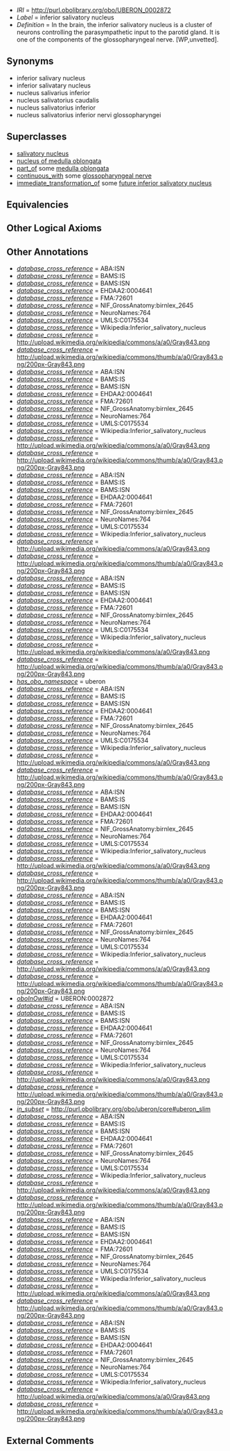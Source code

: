  * *IRI* = http://purl.obolibrary.org/obo/UBERON_0002872
 * *Label* = inferior salivatory nucleus
 * *Definition* = In the brain, the inferior salivatory nucleus is a cluster of neurons controlling the parasympathetic input to the parotid gland. It is one of the components of the glossopharyngeal nerve. [WP,unvetted].

## Synonyms

 * inferior salivary nucleus
 * inferior salivatary nucleus
 * nucleus salivarius inferior
 * nucleus salivatorius caudalis
 * nucleus salivatorius inferior
 * nucleus salivatorius inferior nervi glossopharyngei

## Superclasses

 * [salivatory nucleus](../../UBERON/33/UBERON_0004133.md)
 * [nucleus of medulla oblongata](../../UBERON/35/UBERON_0007635.md)
 * [part_of](../../BFO/50/BFO_0000050.md) some [medulla oblongata](../../UBERON/96/UBERON_0001896.md)
 * [continuous_with](../../FMA/72/FMA_85972.md) some [glossopharyngeal nerve](../../UBERON/49/UBERON_0001649.md)
 * [immediate_transformation_of](../../SIO/58/SIO_000658.md) some [future inferior salivatory nucleus](../../UBERON/24/UBERON_0010124.md)

## Equivalencies


## Other Logical Axioms


## Other Annotations

 * *[database_cross_reference](../../ef/oboInOwl#hasDbXref.md)* = ABA:ISN
 * *[database_cross_reference](../../ef/oboInOwl#hasDbXref.md)* = BAMS:IS
 * *[database_cross_reference](../../ef/oboInOwl#hasDbXref.md)* = BAMS:ISN
 * *[database_cross_reference](../../ef/oboInOwl#hasDbXref.md)* = EHDAA2:0004641
 * *[database_cross_reference](../../ef/oboInOwl#hasDbXref.md)* = FMA:72601
 * *[database_cross_reference](../../ef/oboInOwl#hasDbXref.md)* = NIF_GrossAnatomy:birnlex_2645
 * *[database_cross_reference](../../ef/oboInOwl#hasDbXref.md)* = NeuroNames:764
 * *[database_cross_reference](../../ef/oboInOwl#hasDbXref.md)* = UMLS:C0175534
 * *[database_cross_reference](../../ef/oboInOwl#hasDbXref.md)* = Wikipedia:Inferior_salivatory_nucleus
 * *[database_cross_reference](../../ef/oboInOwl#hasDbXref.md)* = http://upload.wikimedia.org/wikipedia/commons/a/a0/Gray843.png
 * *[database_cross_reference](../../ef/oboInOwl#hasDbXref.md)* = http://upload.wikimedia.org/wikipedia/commons/thumb/a/a0/Gray843.png/200px-Gray843.png
 * *[database_cross_reference](../../ef/oboInOwl#hasDbXref.md)* = ABA:ISN
 * *[database_cross_reference](../../ef/oboInOwl#hasDbXref.md)* = BAMS:IS
 * *[database_cross_reference](../../ef/oboInOwl#hasDbXref.md)* = BAMS:ISN
 * *[database_cross_reference](../../ef/oboInOwl#hasDbXref.md)* = EHDAA2:0004641
 * *[database_cross_reference](../../ef/oboInOwl#hasDbXref.md)* = FMA:72601
 * *[database_cross_reference](../../ef/oboInOwl#hasDbXref.md)* = NIF_GrossAnatomy:birnlex_2645
 * *[database_cross_reference](../../ef/oboInOwl#hasDbXref.md)* = NeuroNames:764
 * *[database_cross_reference](../../ef/oboInOwl#hasDbXref.md)* = UMLS:C0175534
 * *[database_cross_reference](../../ef/oboInOwl#hasDbXref.md)* = Wikipedia:Inferior_salivatory_nucleus
 * *[database_cross_reference](../../ef/oboInOwl#hasDbXref.md)* = http://upload.wikimedia.org/wikipedia/commons/a/a0/Gray843.png
 * *[database_cross_reference](../../ef/oboInOwl#hasDbXref.md)* = http://upload.wikimedia.org/wikipedia/commons/thumb/a/a0/Gray843.png/200px-Gray843.png
 * *[database_cross_reference](../../ef/oboInOwl#hasDbXref.md)* = ABA:ISN
 * *[database_cross_reference](../../ef/oboInOwl#hasDbXref.md)* = BAMS:IS
 * *[database_cross_reference](../../ef/oboInOwl#hasDbXref.md)* = BAMS:ISN
 * *[database_cross_reference](../../ef/oboInOwl#hasDbXref.md)* = EHDAA2:0004641
 * *[database_cross_reference](../../ef/oboInOwl#hasDbXref.md)* = FMA:72601
 * *[database_cross_reference](../../ef/oboInOwl#hasDbXref.md)* = NIF_GrossAnatomy:birnlex_2645
 * *[database_cross_reference](../../ef/oboInOwl#hasDbXref.md)* = NeuroNames:764
 * *[database_cross_reference](../../ef/oboInOwl#hasDbXref.md)* = UMLS:C0175534
 * *[database_cross_reference](../../ef/oboInOwl#hasDbXref.md)* = Wikipedia:Inferior_salivatory_nucleus
 * *[database_cross_reference](../../ef/oboInOwl#hasDbXref.md)* = http://upload.wikimedia.org/wikipedia/commons/a/a0/Gray843.png
 * *[database_cross_reference](../../ef/oboInOwl#hasDbXref.md)* = http://upload.wikimedia.org/wikipedia/commons/thumb/a/a0/Gray843.png/200px-Gray843.png
 * *[database_cross_reference](../../ef/oboInOwl#hasDbXref.md)* = ABA:ISN
 * *[database_cross_reference](../../ef/oboInOwl#hasDbXref.md)* = BAMS:IS
 * *[database_cross_reference](../../ef/oboInOwl#hasDbXref.md)* = BAMS:ISN
 * *[database_cross_reference](../../ef/oboInOwl#hasDbXref.md)* = EHDAA2:0004641
 * *[database_cross_reference](../../ef/oboInOwl#hasDbXref.md)* = FMA:72601
 * *[database_cross_reference](../../ef/oboInOwl#hasDbXref.md)* = NIF_GrossAnatomy:birnlex_2645
 * *[database_cross_reference](../../ef/oboInOwl#hasDbXref.md)* = NeuroNames:764
 * *[database_cross_reference](../../ef/oboInOwl#hasDbXref.md)* = UMLS:C0175534
 * *[database_cross_reference](../../ef/oboInOwl#hasDbXref.md)* = Wikipedia:Inferior_salivatory_nucleus
 * *[database_cross_reference](../../ef/oboInOwl#hasDbXref.md)* = http://upload.wikimedia.org/wikipedia/commons/a/a0/Gray843.png
 * *[database_cross_reference](../../ef/oboInOwl#hasDbXref.md)* = http://upload.wikimedia.org/wikipedia/commons/thumb/a/a0/Gray843.png/200px-Gray843.png
 * *[has_obo_namespace](../../ce/oboInOwl#hasOBONamespace.md)* = uberon
 * *[database_cross_reference](../../ef/oboInOwl#hasDbXref.md)* = ABA:ISN
 * *[database_cross_reference](../../ef/oboInOwl#hasDbXref.md)* = BAMS:IS
 * *[database_cross_reference](../../ef/oboInOwl#hasDbXref.md)* = BAMS:ISN
 * *[database_cross_reference](../../ef/oboInOwl#hasDbXref.md)* = EHDAA2:0004641
 * *[database_cross_reference](../../ef/oboInOwl#hasDbXref.md)* = FMA:72601
 * *[database_cross_reference](../../ef/oboInOwl#hasDbXref.md)* = NIF_GrossAnatomy:birnlex_2645
 * *[database_cross_reference](../../ef/oboInOwl#hasDbXref.md)* = NeuroNames:764
 * *[database_cross_reference](../../ef/oboInOwl#hasDbXref.md)* = UMLS:C0175534
 * *[database_cross_reference](../../ef/oboInOwl#hasDbXref.md)* = Wikipedia:Inferior_salivatory_nucleus
 * *[database_cross_reference](../../ef/oboInOwl#hasDbXref.md)* = http://upload.wikimedia.org/wikipedia/commons/a/a0/Gray843.png
 * *[database_cross_reference](../../ef/oboInOwl#hasDbXref.md)* = http://upload.wikimedia.org/wikipedia/commons/thumb/a/a0/Gray843.png/200px-Gray843.png
 * *[database_cross_reference](../../ef/oboInOwl#hasDbXref.md)* = ABA:ISN
 * *[database_cross_reference](../../ef/oboInOwl#hasDbXref.md)* = BAMS:IS
 * *[database_cross_reference](../../ef/oboInOwl#hasDbXref.md)* = BAMS:ISN
 * *[database_cross_reference](../../ef/oboInOwl#hasDbXref.md)* = EHDAA2:0004641
 * *[database_cross_reference](../../ef/oboInOwl#hasDbXref.md)* = FMA:72601
 * *[database_cross_reference](../../ef/oboInOwl#hasDbXref.md)* = NIF_GrossAnatomy:birnlex_2645
 * *[database_cross_reference](../../ef/oboInOwl#hasDbXref.md)* = NeuroNames:764
 * *[database_cross_reference](../../ef/oboInOwl#hasDbXref.md)* = UMLS:C0175534
 * *[database_cross_reference](../../ef/oboInOwl#hasDbXref.md)* = Wikipedia:Inferior_salivatory_nucleus
 * *[database_cross_reference](../../ef/oboInOwl#hasDbXref.md)* = http://upload.wikimedia.org/wikipedia/commons/a/a0/Gray843.png
 * *[database_cross_reference](../../ef/oboInOwl#hasDbXref.md)* = http://upload.wikimedia.org/wikipedia/commons/thumb/a/a0/Gray843.png/200px-Gray843.png
 * *[database_cross_reference](../../ef/oboInOwl#hasDbXref.md)* = ABA:ISN
 * *[database_cross_reference](../../ef/oboInOwl#hasDbXref.md)* = BAMS:IS
 * *[database_cross_reference](../../ef/oboInOwl#hasDbXref.md)* = BAMS:ISN
 * *[database_cross_reference](../../ef/oboInOwl#hasDbXref.md)* = EHDAA2:0004641
 * *[database_cross_reference](../../ef/oboInOwl#hasDbXref.md)* = FMA:72601
 * *[database_cross_reference](../../ef/oboInOwl#hasDbXref.md)* = NIF_GrossAnatomy:birnlex_2645
 * *[database_cross_reference](../../ef/oboInOwl#hasDbXref.md)* = NeuroNames:764
 * *[database_cross_reference](../../ef/oboInOwl#hasDbXref.md)* = UMLS:C0175534
 * *[database_cross_reference](../../ef/oboInOwl#hasDbXref.md)* = Wikipedia:Inferior_salivatory_nucleus
 * *[database_cross_reference](../../ef/oboInOwl#hasDbXref.md)* = http://upload.wikimedia.org/wikipedia/commons/a/a0/Gray843.png
 * *[database_cross_reference](../../ef/oboInOwl#hasDbXref.md)* = http://upload.wikimedia.org/wikipedia/commons/thumb/a/a0/Gray843.png/200px-Gray843.png
 * *[oboInOwl#id](../../id/oboInOwl#id.md)* = UBERON:0002872
 * *[database_cross_reference](../../ef/oboInOwl#hasDbXref.md)* = ABA:ISN
 * *[database_cross_reference](../../ef/oboInOwl#hasDbXref.md)* = BAMS:IS
 * *[database_cross_reference](../../ef/oboInOwl#hasDbXref.md)* = BAMS:ISN
 * *[database_cross_reference](../../ef/oboInOwl#hasDbXref.md)* = EHDAA2:0004641
 * *[database_cross_reference](../../ef/oboInOwl#hasDbXref.md)* = FMA:72601
 * *[database_cross_reference](../../ef/oboInOwl#hasDbXref.md)* = NIF_GrossAnatomy:birnlex_2645
 * *[database_cross_reference](../../ef/oboInOwl#hasDbXref.md)* = NeuroNames:764
 * *[database_cross_reference](../../ef/oboInOwl#hasDbXref.md)* = UMLS:C0175534
 * *[database_cross_reference](../../ef/oboInOwl#hasDbXref.md)* = Wikipedia:Inferior_salivatory_nucleus
 * *[database_cross_reference](../../ef/oboInOwl#hasDbXref.md)* = http://upload.wikimedia.org/wikipedia/commons/a/a0/Gray843.png
 * *[database_cross_reference](../../ef/oboInOwl#hasDbXref.md)* = http://upload.wikimedia.org/wikipedia/commons/thumb/a/a0/Gray843.png/200px-Gray843.png
 * *[in_subset](../../et/oboInOwl#inSubset.md)* = http://purl.obolibrary.org/obo/uberon/core#uberon_slim
 * *[database_cross_reference](../../ef/oboInOwl#hasDbXref.md)* = ABA:ISN
 * *[database_cross_reference](../../ef/oboInOwl#hasDbXref.md)* = BAMS:IS
 * *[database_cross_reference](../../ef/oboInOwl#hasDbXref.md)* = BAMS:ISN
 * *[database_cross_reference](../../ef/oboInOwl#hasDbXref.md)* = EHDAA2:0004641
 * *[database_cross_reference](../../ef/oboInOwl#hasDbXref.md)* = FMA:72601
 * *[database_cross_reference](../../ef/oboInOwl#hasDbXref.md)* = NIF_GrossAnatomy:birnlex_2645
 * *[database_cross_reference](../../ef/oboInOwl#hasDbXref.md)* = NeuroNames:764
 * *[database_cross_reference](../../ef/oboInOwl#hasDbXref.md)* = UMLS:C0175534
 * *[database_cross_reference](../../ef/oboInOwl#hasDbXref.md)* = Wikipedia:Inferior_salivatory_nucleus
 * *[database_cross_reference](../../ef/oboInOwl#hasDbXref.md)* = http://upload.wikimedia.org/wikipedia/commons/a/a0/Gray843.png
 * *[database_cross_reference](../../ef/oboInOwl#hasDbXref.md)* = http://upload.wikimedia.org/wikipedia/commons/thumb/a/a0/Gray843.png/200px-Gray843.png
 * *[database_cross_reference](../../ef/oboInOwl#hasDbXref.md)* = ABA:ISN
 * *[database_cross_reference](../../ef/oboInOwl#hasDbXref.md)* = BAMS:IS
 * *[database_cross_reference](../../ef/oboInOwl#hasDbXref.md)* = BAMS:ISN
 * *[database_cross_reference](../../ef/oboInOwl#hasDbXref.md)* = EHDAA2:0004641
 * *[database_cross_reference](../../ef/oboInOwl#hasDbXref.md)* = FMA:72601
 * *[database_cross_reference](../../ef/oboInOwl#hasDbXref.md)* = NIF_GrossAnatomy:birnlex_2645
 * *[database_cross_reference](../../ef/oboInOwl#hasDbXref.md)* = NeuroNames:764
 * *[database_cross_reference](../../ef/oboInOwl#hasDbXref.md)* = UMLS:C0175534
 * *[database_cross_reference](../../ef/oboInOwl#hasDbXref.md)* = Wikipedia:Inferior_salivatory_nucleus
 * *[database_cross_reference](../../ef/oboInOwl#hasDbXref.md)* = http://upload.wikimedia.org/wikipedia/commons/a/a0/Gray843.png
 * *[database_cross_reference](../../ef/oboInOwl#hasDbXref.md)* = http://upload.wikimedia.org/wikipedia/commons/thumb/a/a0/Gray843.png/200px-Gray843.png
 * *[database_cross_reference](../../ef/oboInOwl#hasDbXref.md)* = ABA:ISN
 * *[database_cross_reference](../../ef/oboInOwl#hasDbXref.md)* = BAMS:IS
 * *[database_cross_reference](../../ef/oboInOwl#hasDbXref.md)* = BAMS:ISN
 * *[database_cross_reference](../../ef/oboInOwl#hasDbXref.md)* = EHDAA2:0004641
 * *[database_cross_reference](../../ef/oboInOwl#hasDbXref.md)* = FMA:72601
 * *[database_cross_reference](../../ef/oboInOwl#hasDbXref.md)* = NIF_GrossAnatomy:birnlex_2645
 * *[database_cross_reference](../../ef/oboInOwl#hasDbXref.md)* = NeuroNames:764
 * *[database_cross_reference](../../ef/oboInOwl#hasDbXref.md)* = UMLS:C0175534
 * *[database_cross_reference](../../ef/oboInOwl#hasDbXref.md)* = Wikipedia:Inferior_salivatory_nucleus
 * *[database_cross_reference](../../ef/oboInOwl#hasDbXref.md)* = http://upload.wikimedia.org/wikipedia/commons/a/a0/Gray843.png
 * *[database_cross_reference](../../ef/oboInOwl#hasDbXref.md)* = http://upload.wikimedia.org/wikipedia/commons/thumb/a/a0/Gray843.png/200px-Gray843.png

## External Comments

